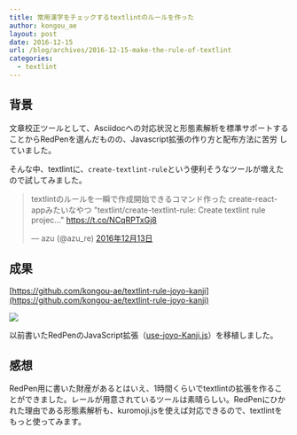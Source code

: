 ```yaml
---
title: 常用漢字をチェックするtextlintのルールを作った
author: kongou_ae
layout: post
date: 2016-12-15
url: /blog/archives/2016-12-15-make-the-rule-of-textlint
categories:
  - textlint
---
```


## 背景



文章校正ツールとして、Asciidocへの対応状況と形態素解析を標準サポートすることからRedPenを選んだものの、Javascript拡張の作り方と配布方法に苦労
していました。

そんな中、textlintに、`create-textlint-rule`という便利そうなツールが増えたので試してみました。

<blockquote class="twitter-tweet" data-lang="ja"><p lang="ja" dir="ltr">textlintのルールを一瞬で作成開始できるコマンド作った create-react-appみたいなやつ &quot;textlint/create-textlint-rule: Create textlint rule projec…&quot; <a href="https://t.co/NCqRPTxGj8">https://t.co/NCqRPTxGj8</a></p>&mdash; azu (@azu_re) <a href="https://twitter.com/azu_re/status/808675156495253505">2016年12月13日</a></blockquote>
<script async src="//platform.twitter.com/widgets.js" charset="utf-8"></script>

## 成果

[https://github.com/kongou-ae/textlint-rule-joyo-kanji](https://github.com/kongou-ae/textlint-rule-joyo-kanji)

![](https://aimless.jp/blog/images/2016-12-15-001.png)

以前書いたRedPenのJavaScript拡張（[use-joyo-Kanji.js](https://github.com/kongou-ae/redpen-validator/blob/master/use-joyo-Kanji.js)）を移植しました。

## 感想

RedPen用に書いた財産があるとはいえ、1時間くらいでtextlintの拡張を作ることができました。レールが用意されているツールは素晴らしい。RedPenにひかれた理由である形態素解析も、kuromoji.jsを使えば対応できるので、textlintをもっと使ってみます。
